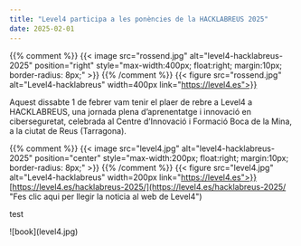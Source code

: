 ```yaml
---
title: "Level4 participa a les ponències de la HACKLABREUS 2025"
date: 2025-02-01
---
```


{{% comment %}} {{< image src="rossend.jpg" alt="level4-hacklabreus-2025" position="right" style="max-width:400px; float:right; margin:10px; border-radius: 8px;" >}} {{% /comment %}}
{{< figure src="rossend.jpg" alt="Level4-hacklabreus" width=400px link="https://level4.es">}}

Aquest dissabte 1 de febrer vam tenir el plaer de rebre a Level4 a HACKLABREUS, una jornada plena d’aprenentatge i innovació en ciberseguretat, celebrada al Centre d’Innovació i Formació Boca de la Mina, a la ciutat de Reus (Tarragona).


{{% comment %}} {{< image src="level4.jpg" alt="level4-hacklabreus-2025" position="center" style="max-width:200px; float:right; margin:10px; border-radius: 8px;" >}} {{% /comment %}}
{{< figure src="level4.jpg" alt="Level4-hacklabreus" width=200px link="https://level4.es">}}
[https://level4.es/hacklabreus-2025/](https://level4.es/hacklabreus-2025/ "Fes clic aqui per llegir la noticia al web de Level4")

test
<div style="float:left;margin:0 10px 10px 0" markdown="1">
    ![book](level4.jpg)
</div>




